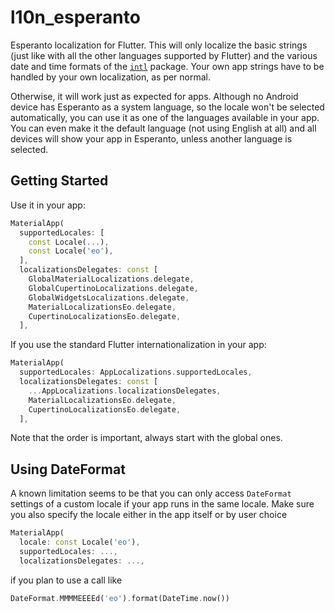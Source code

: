 # l10n_esperanto

Esperanto localization for Flutter. This will only localize the basic strings (just like with all the other languages
supported by Flutter) and the various date and time formats of the [`intl`](https://pub.dev/packages/intl) package.
Your own app strings have to be handled by your own localization, as per normal.

Otherwise, it will work just as expected for apps. Although no Android device has Esperanto as a system language,
so the locale won't be selected automatically, you can use it as one of the languages available in your app.
You can even make it the default language (not using English at all) and all devices will show your app
in Esperanto, unless another language is selected.

## Getting Started

Use it in your app:

```dart
MaterialApp(
  supportedLocales: [
    const Locale(...),
    const Locale('eo'),
  ],
  localizationsDelegates: const [
    GlobalMaterialLocalizations.delegate,
    GlobalCupertinoLocalizations.delegate,
    GlobalWidgetsLocalizations.delegate,
    MaterialLocalizationsEo.delegate,
    CupertinoLocalizationsEo.delegate,
  ],
```

If you use the standard Flutter internationalization in your app:

```dart
MaterialApp(
  supportedLocales: AppLocalizations.supportedLocales,
  localizationsDelegates: const [
    ...AppLocalizations.localizationsDelegates,
    MaterialLocalizationsEo.delegate,
    CupertinoLocalizationsEo.delegate,
  ],
```

Note that the order is important, always start with the global ones.

## Using DateFormat

A known limitation seems to be that you can only access `DateFormat` settings of a custom locale if your app
runs in the same locale. Make sure you also specify the locale either in the app itself or by user choice 

```dart
MaterialApp(
  locale: const Locale('eo'),
  supportedLocales: ...,
  localizationsDelegates: ...,
```

if you plan to use a call like

```dart
DateFormat.MMMMEEEEd('eo').format(DateTime.now())
```
